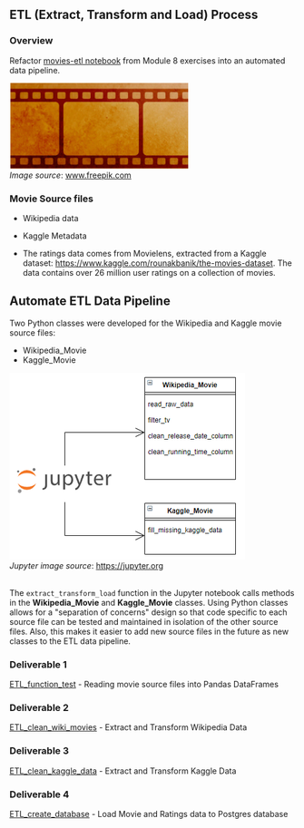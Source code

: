 ## ETL (Extract, Transform and Load) Process

### Overview
Refactor [movies-etl notebook](movies-etl.ipynb) from Module 8 exercises into an automated data pipeline.

![](images/film_strip.png)<br/>
*Image source*: www.freepik.com

### Movie Source files 
- Wikipedia data

- Kaggle Metadata

- The ratings data comes from Movielens, extracted from a Kaggle dataset:
<a href="https://www.kaggle.com/rounakbanik/the-movies-dataset" target="_blank">https://www.kaggle.com/rounakbanik/the-movies-dataset</a>. The data contains over 26 million user ratings on a collection of movies.


## Automate ETL Data Pipeline

Two Python classes were developed for the Wikipedia and Kaggle movie source files:
- Wikipedia_Movie
- Kaggle_Movie

![](images/Movies-etl-class-diagram.png)<br/>
*Jupyter image source*: https://jupyter.org<br/>
<br/>

The `extract_transform_load` function in the Jupyter notebook calls methods in the **Wikipedia_Movie** and **Kaggle_Movie** classes. Using Python classes allows for a "separation of concerns" design so that code specific to each source file can be tested and maintained in isolation of the other source files. Also, this makes it easier to add new source files in the future as new classes to the ETL data pipeline.

### Deliverable 1
[ETL_function_test](ETL_function_test.ipynb) - Reading movie source files into Pandas DataFrames


### Deliverable 2 
[ETL_clean_wiki_movies](ETL_clean_wiki_movies.ipynb) - Extract and Transform Wikipedia Data


### Deliverable 3
[ETL_clean_kaggle_data](ETL_clean_kaggle_data.ipynb) - Extract and Transform Kaggle Data


### Deliverable 4
[ETL_create_database](ETL_create_database.ipynb) - Load Movie and Ratings data to Postgres database





